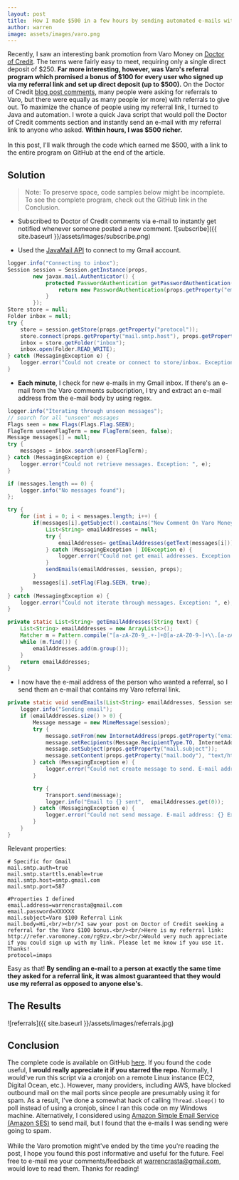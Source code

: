 ```yaml
---
layout: post
title:  How I made $500 in a few hours by sending automated e-mails with Java
author: warren
image: assets/images/varo.png
---
```

Recently, I saw an interesting bank promotion from Varo Money on <a href="https://www.doctorofcredit.com/varo-money-online-bank-account-100-sign-up-bonus-ios-only/" target="_blank">Doctor of Credit</a>. The terms were fairly easy to meet, requiring only a single direct deposit of $250. **Far more interesting, however, was Varo's referral program which promised a bonus of $100 for every user who signed up via my referral link and set up direct deposit (up to $500).** On the Doctor of Credit <a href="https://www.doctorofcredit.com/varo-money-referral-post/" target="_blank">blog post comments</a>, many people were asking for referrals to Varo, but there were equally as many people (or more) with referrals to give out. To maximize the chance of people using my referral link, I turned to Java and automation. I wrote a quick Java script that would poll the Doctor of Credit comments section and instantly send an e-mail with my referral link to anyone who asked. **Within hours, I was $500 richer.**<br/><br/>In this post, I'll walk through the code which earned me $500, with a link to the entire program on GitHub at the end of the article.
## Solution
> Note: To preserve space, code samples below might be incomplete. To see the complete program, check out the GitHub link in the Conclusion.

* Subscribed to Doctor of Credit comments via e-mail to instantly get notified whenever someone posted a new comment.
![subscribe]({{ site.baseurl }}/assets/images/subscribe.png)

* Used the <a href="https://javaee.github.io/javaee-spec/javadocs/javax/mail/package-summary.html" target="_blank">JavaMail API</a> to connect to my Gmail account.

```java
logger.info("Connecting to inbox");
Session session = Session.getInstance(props,
		new javax.mail.Authenticator() {
			protected PasswordAuthentication getPasswordAuthentication() {
				return new PasswordAuthentication(props.getProperty("email.address"), props.getProperty("email.password"));
            }
		});
Store store = null;
Folder inbox = null;
try {
	store = session.getStore(props.getProperty("protocol"));
	store.connect(props.getProperty("mail.smtp.host"), props.getProperty("email.address"), props.getProperty("email.password"));
	inbox = store.getFolder("inbox");
	inbox.open(Folder.READ_WRITE);
} catch (MessagingException e) {
	logger.error("Could not create or connect to store/inbox. Exception: ", e);
}
```

* **Each minute**, I check for new e-mails in my Gmail inbox. If there's an e-mail from the Varo comments subscription, I try and extract an e-mail address from the e-mail body by using regex.

```java
logger.info("Iterating through unseen messages");
// search for all "unseen" messages
Flags seen = new Flags(Flags.Flag.SEEN);
FlagTerm unseenFlagTerm = new FlagTerm(seen, false);
Message messages[] = null;
try {
	messages = inbox.search(unseenFlagTerm);
} catch (MessagingException e) {
	logger.error("Could not retrieve messages. Exception: ", e);
}

if (messages.length == 0) {
	logger.info("No messages found");
};

try {
	for (int i = 0; i < messages.length; i++) {
		if(messages[i].getSubject().contains("New Comment On Varo Money Referral Post")) {
			List<String> emailAddresses = null;
			try {
				emailAddresses= getEmailAddresses(getText(messages[i]));
			} catch (MessagingException | IOException e) {
				logger.error("Could not get email addresses. Exception: ", e);
			}
			sendEmails(emailAddresses, session, props);
		}
		messages[i].setFlag(Flag.SEEN, true);
	}
} catch (MessagingException e) {
	logger.error("Could not iterate through messages. Exception: ", e);
}
```

```java
private static List<String> getEmailAddresses(String text) {
	List<String> emailAddresses = new ArrayList<>();
	Matcher m = Pattern.compile("[a-zA-Z0-9_.+-]+@[a-zA-Z0-9-]+\\.[a-zA-Z0-9-.]+").matcher(text);
	while (m.find()) {
		emailAddresses.add(m.group());
	}
	return emailAddresses;
}
```

* I now have the e-mail address of the person who wanted a referral, so I send them an e-mail that contains my Varo referral link.

```java
private static void sendEmails(List<String> emailAddresses, Session session, Properties props) {
	logger.info("Sending email");
	if (emailAddresses.size() > 0) {
		Message message = new MimeMessage(session);
		try {
			message.setFrom(new InternetAddress(props.getProperty("email.address")));
			message.setRecipients(Message.RecipientType.TO, InternetAddress.parse(emailAddresses.get(0)));
			message.setSubject(props.getProperty("mail.subject"));
			message.setContent(props.getProperty("mail.body"), "text/html; charset=utf-8");
		} catch (MessagingException e) {
			logger.error("Could not create message to send. E-mail address: {} Exception: ", emailAddresses.get(0), e);
		}

		try {
			Transport.send(message);
			logger.info("Email to {} sent",  emailAddresses.get(0));
		} catch (MessagingException e) {
			logger.error("Could not send message. E-mail address: {} Exception: ", emailAddresses.get(0), e);
		} 
	}
}
```
Relevant properties:
```
# Specific for Gmail
mail.smtp.auth=true
mail.smtp.starttls.enable=true
mail.smtp.host=smtp.gmail.com
mail.smtp.port=587

#Properties I defined
email.address=warrencrasta@gmail.com
email.password=XXXXXX
mail.subject=Varo $100 Referral Link
mail.body=Hi,<br/><br/>I saw your post on Doctor of Credit seeking a referral for the Varo $100 bonus.<br/><br/>Here is my referral link: http://refer.varomoney.com/rg9zv.<br/><br/>Would very much appreciate if you could sign up with my link. Please let me know if you use it. Thanks!
protocol=imaps
```
Easy as that! **By sending an e-mail to a person at exactly the same time they asked for a referral link, it was almost guaranteed that they would use my referral as opposed to anyone else's.**
## The Results
![referrals]({{ site.baseurl }}/assets/images/referrals.jpg) 
## Conclusion
The complete code is available on GitHub <a href="https://www.github.com/wcrasta/varo" target="_blank">here</a>. If you found the code useful, **I would really appreciate it if you starred the repo.** Normally, I would've run this script via a cronjob on a remote Linux instance (EC2, Digital Ocean, etc.). However, many providers, including AWS, have blocked outbound mail on the mail ports since people are presumably using it for spam. As a result, I've done a somewhat hack of calling ```Thread.sleep()``` to poll instead of using a cronjob, since I ran this code on my Windows machine. Alternatively, I considered using <a href="https://aws.amazon.com/ses/" target="_blank">Amazon Simple Email Service (Amazon SES)</a> to send mail, but I found that the e-mails I was sending were going to spam.<br/><br/>While the Varo promotion might've ended by the time you're reading the post, I hope you found this post informative and useful for the future. Feel free to e-mail me your comments/feedback at <warrencrasta@gmail.com>, would love to read them. Thanks for reading!
